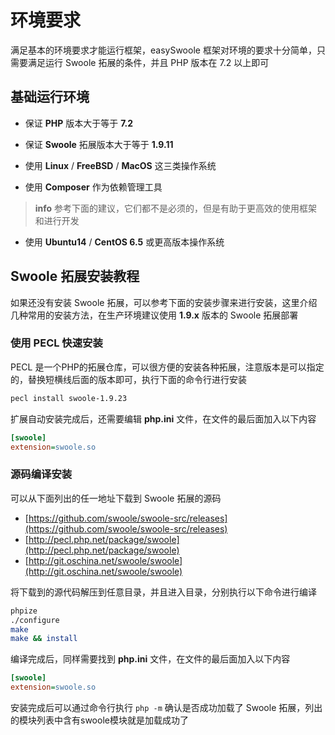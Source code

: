 # 环境要求

满足基本的环境要求才能运行框架，easySwoole 框架对环境的要求十分简单，只需要满足运行 Swoole 拓展的条件，并且 PHP 版本在 7.2 以上即可

## 基础运行环境

- 保证 **PHP** 版本大于等于 **7.2**


- 保证 **Swoole** 拓展版本大于等于 **1.9.11**
- 使用 **Linux** / **FreeBSD** / **MacOS** 这三类操作系统
- 使用 **Composer** 作为依赖管理工具

> **info**
> 参考下面的建议，它们都不是必须的，但是有助于更高效的使用框架和进行开发

- 使用 **Ubuntu14** / **CentOS 6.5** 或更高版本操作系统

## Swoole 拓展安装教程

如果还没有安装 Swoole 拓展，可以参考下面的安装步骤来进行安装，这里介绍几种常用的安装方法，在生产环境建议使用 **1.9.x** 版本的 Swoole 拓展部署

### 使用 PECL 快速安装

PECL 是一个PHP的拓展仓库，可以很方便的安装各种拓展，注意版本是可以指定的，替换短横线后面的版本即可，执行下面的命令行进行安装

```bash
pecl install swoole-1.9.23
```

扩展自动安装完成后，还需要编辑 **php.ini** 文件，在文件的最后面加入以下内容

```ini
[swoole]
extension=swoole.so
```

### 源码编译安装

可以从下面列出的任一地址下载到 Swoole 拓展的源码

- [https://github.com/swoole/swoole-src/releases](https://github.com/swoole/swoole-src/releases) 
- [http://pecl.php.net/package/swoole](http://pecl.php.net/package/swoole)
- [http://git.oschina.net/swoole/swoole](http://git.oschina.net/swoole/swoole)

将下载到的源代码解压到任意目录，并且进入目录，分别执行以下命令进行编译

```bash
phpize
./configure
make
make && install
```

编译完成后，同样需要找到 **php.ini** 文件，在文件的最后面加入以下内容

```ini
[swoole]
extension=swoole.so
```

安装完成后可以通过命令行执行 `php -m` 确认是否成功加载了 Swoole 拓展，列出的模块列表中含有swoole模块就是加载成功了